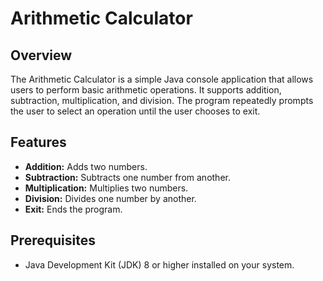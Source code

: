 # Arithmetic Calculator

## Overview

The Arithmetic Calculator is a simple Java console application that allows users to perform basic arithmetic operations. It supports addition, subtraction, multiplication, and division. The program repeatedly prompts the user to select an operation until the user chooses to exit.

## Features

- **Addition:** Adds two numbers.
- **Subtraction:** Subtracts one number from another.
- **Multiplication:** Multiplies two numbers.
- **Division:** Divides one number by another.
- **Exit:** Ends the program.

## Prerequisites

- Java Development Kit (JDK) 8 or higher installed on your system.
